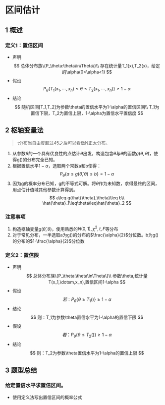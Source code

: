 # 区间估计

## 1 概述

### 定义1：置信区间

* 声明
$$
总体分布族\{P_\theta:\theta\in\Theta\}\\
存在统计量T_1(x),T_2(x)，给定的\alpha(0<\alpha<1)
$$
* 假设
$$
P_\theta\{T_1(x_1,\dotsm,x_n)\leq\theta\leq T_2(x_1,\dotsm,x_n)\}\geq1-\alpha
$$
* 结论
$$
随机区间[T_1,T_2]为参数\theta的置信水平为1-\alpha的置信区间\\
T_1为置信下限，T_2为置信上限，1-\alpha为置信水平置信度
$$

## 2 枢轴变量法
> t分布当自由度超过45之后可以看做N正太分布。

1. 从参数$\theta$的一个具有优良性的点估计$\hat{\theta}$出发，构造包含$\theta$与$\hat{\theta}$的函数$g(\theta,\hat{\theta})$，使得g()的分布完全已知。
2. 根据置信水平$1-\alpha$，选取两个常数a和b使得：
$$
P_\theta\{a\leq g(\hat{\theta},\theta)\leq b\}=1-\alpha 
$$
3. 因为g的概率分布已知，g的不等式可解。将$\theta$作为未知数，求得最终的区间，用点估计值域其他参数计算得到。
$$
a\leq g(\hat{\theta},\theta)\leq b\\
\hat{\theta}_1\leq\theta\leq\hat{\theta}_2
$$

### 注意事项

1. 构造枢轴变量$g(\hat{\theta},\theta)$，使用熟悉的$N(0,1),\chi^2,t,F$等分布
2. 对于常见分布，一半选取a为g()的分布的$\frac{\alpha}{2}$分位数。b为g()的分布的$1-\frac{\alpha}{2}$分位数


### 定义2：置信限

* 声明
$$
总体分布族\{P_\theta:\theta\in\Theta\}\\
参数\theta,统计量T(x_1,\dotsm,x_n),置信区间1-\alpha
$$
* 假设
$$
若：P_\theta\{\theta\geq T_1()\}\geq 1-\alpha 
$$
* 结论
$$
则：T_1为参数\theta置信水平为1-\alpha的置信下限
$$
* 假设
$$
若：P_\theta\{\theta\leq T_2()\}\geq 1-\alpha 
$$
* 结论
$$
则：T_2为参数\theta置信水平为1-\alpha的置信上限
$$


## 3 题型总结

### 给定置信水平求置信区间。

* 使用定义法写出置信区间的概率公式